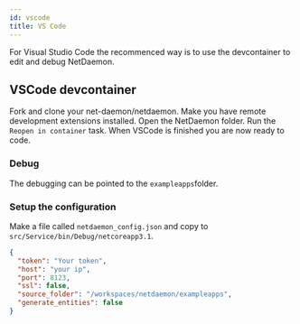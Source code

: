 ```yaml
---
id: vscode
title: VS Code
---
```


For Visual Studio Code the recommenced way is to use the devcontainer to edit and debug NetDaemon.

## VSCode devcontainer

Fork and clone your net-daemon/netdaemon. Make you have remote development extensions installed. Open the NetDaemon folder. Run the `Reopen in container` task. When VSCode is finished you are now ready to code.

### Debug

The debugging can be pointed to the `exampleapps`folder.

### Setup the configuration

Make a file called `netdaemon_config.json` and copy to `src/Service/bin/Debug/netcoreapp3.1`.

```json
{
  "token": "Your token",
  "host": "your ip",
  "port": 8123,
  "ssl": false,
  "source_folder": "/workspaces/netdaemon/exampleapps",
  "generate_entities": false
}
```